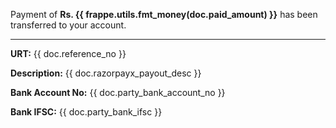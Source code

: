 <p>Payment of <strong>Rs. {{ frappe.utils.fmt_money(doc.paid_amount) }}</strong> has been transferred to your account.</p>

<hr>

<p><strong>URT:</strong> {{ doc.reference_no }}</p>

<p><strong>Description:</strong> {{ doc.razorpayx_payout_desc }}</p>

<p><strong>Bank Account No:</strong> {{ doc.party_bank_account_no }}</p>

<p><strong>Bank IFSC:</strong> {{ doc.party_bank_ifsc }}</p>